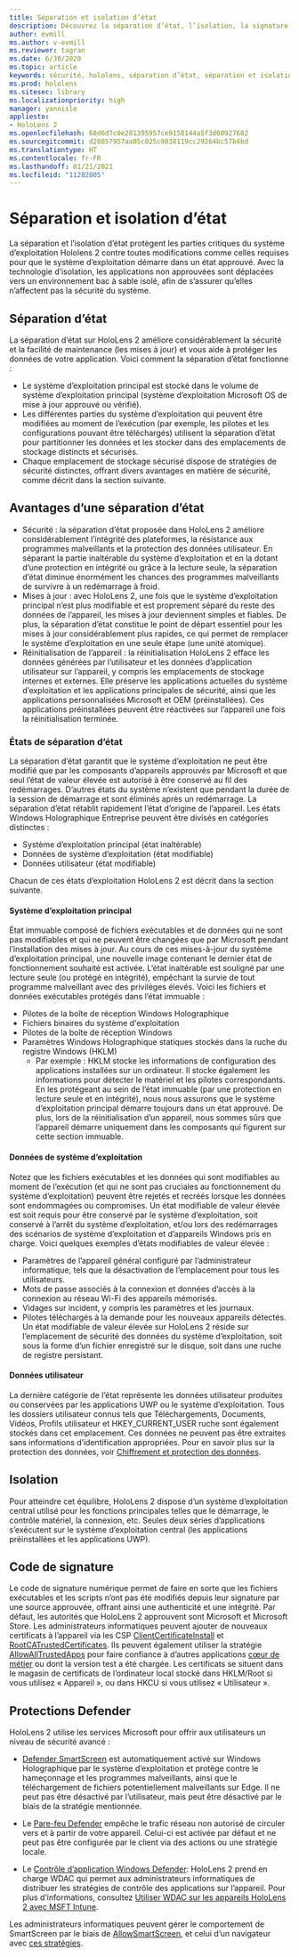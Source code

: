 ```yaml
---
title: Séparation et isolation d’état
description: Découvrez la séparation d’état, l’isolation, la signature de code et les applications de défense sur votre appareil HoloLens 2 mixed reality.
author: evmill
ms.author: v-evmill
ms.reviewer: tagran
ms.date: 6/30/2020
ms.topic: article
keywords: sécurité, hololens, séparation d’état, séparation et isolation d’état, hololens 2, hololens2 Security, présentation de la sécurité, architecture de sécurité, architecture, architecture hololens 2
ms.prod: hololens
ms.sitesec: library
ms.localizationpriority: high
manager: yannisle
appliesto:
- HoloLens 2
ms.openlocfilehash: 60d6d7c0e281395957ce9158144a5f3d60927682
ms.sourcegitcommit: d20057957aa05c025c9838119cc29264bc57b4bd
ms.translationtype: HT
ms.contentlocale: fr-FR
ms.lasthandoff: 01/21/2021
ms.locfileid: "11282805"
---
```

# Séparation et isolation d’état

La séparation et l’isolation d’état protègent les parties critiques du système d’exploitation Hololens 2 contre toutes modifications comme celles requises pour que le système d’exploitation démarre dans un état approuvé. Avec la technologie d’isolation, les applications non approuvées sont déplacées vers un environnement bac à sable isolé, afin de s’assurer qu’elles n’affectent pas la sécurité du système.

## Séparation d’état

La séparation d’état sur HoloLens 2 améliore considérablement la sécurité et la facilité de maintenance (les mises à jour) et vous aide à protéger les données de votre application.  Voici comment la séparation d’état fonctionne :
  * Le système d’exploitation principal est stocké dans le volume de système d’exploitation principal (système d’exploitation Microsoft OS de mise à jour approuvé ou vérifié).
  * Les différentes parties du système d’exploitation qui peuvent être modifiées au moment de l’exécution (par exemple, les pilotes et les configurations pouvant être téléchargés) utilisent la séparation d’état pour partitionner les données et les stocker dans des emplacements de stockage distincts et sécurisés.
  * Chaque emplacement de stockage sécurisé dispose de stratégies de sécurité distinctes, offrant divers avantages en matière de sécurité, comme décrit dans la section suivante.

## Avantages d’une séparation d’état

  * Sécurité : la séparation d’état proposée dans HoloLens 2 améliore considérablement l’intégrité des plateformes, la résistance aux programmes malveillants et la protection des données utilisateur. En séparant la partie inaltérable du système d’exploitation et en la dotant d’une protection en intégrité ou grâce à la lecture seule, la séparation d’état diminue énormément les chances des programmes malveillants de survivre à un redémarrage à froid. 
  * Mises à jour : avec HoloLens 2, une fois que le système d’exploitation principal n’est plus modifiable et est proprement séparé du reste des données de l’appareil, les mises à jour deviennent simples et fiables.  De plus, la séparation d’état constitue le point de départ essentiel pour les mises à jour considérablement plus rapides, ce qui permet de remplacer le système d’exploitation en une seule étape (une unité atomique).
  * Réinitialisation de l’appareil : la réinitialisation HoloLens 2 efface les données générées par l’utilisateur et les données d’application utilisateur sur l’appareil, y compris les emplacements de stockage internes et externes. Elle préserve les applications actuelles du système d’exploitation et les applications principales de sécurité, ainsi que les applications personnalisées Microsoft et OEM (préinstallées). Ces applications préinstallées peuvent être réactivées sur l’appareil une fois la réinitialisation terminée.

### États de séparation d’état

La séparation d’état garantit que le système d’exploitation ne peut être modifié que par les composants d’appareils approuvés par Microsoft et que seul l’état de valeur élevée est autorisé à être conservé au fil des redémarrages. D’autres états du système n’existent que pendant la durée de la session de démarrage et sont éliminés après un redémarrage. La séparation d’état rétablit rapidement l’état d’origine de l’appareil. Les états Windows Holographique Entreprise peuvent être divisés en catégories distinctes :
  * Système d’exploitation principal (état inaltérable)
  * Données de système d’exploitation (état modifiable) 
  * Données utilisateur (état modifiable)

Chacun de ces états d’exploitation HoloLens 2 est décrit dans la section suivante.

#### Système d’exploitation principal

État immuable composé de fichiers exécutables et de données qui ne sont pas modifiables et qui ne peuvent être changées que par Microsoft pendant l’installation des mises à jour. Au cours de ces mises-à-jour du système d’exploitation principal, une nouvelle image contenant le dernier état de fonctionnement souhaité est activée.
L’état inaltérable est souligné par une lecture seule (ou protégé en intégrité), empêchant la survie de tout programme malveillant avec des privilèges élevés. Voici les fichiers et données exécutables protégés dans l’état immuable :
  * Pilotes de la boîte de réception Windows Holographique
  * Fichiers binaires du système d'exploitation
  * Pilotes de la boîte de réception Windows
  * Paramètres Windows Holographique statiques stockés dans la ruche du registre Windows (HKLM)
    * Par exemple : HKLM stocke les informations de configuration des applications installées sur un ordinateur. Il stocke également les informations pour détecter le matériel et les pilotes correspondants.
En les protégeant au sein de l’état immuable (par une protection en lecture seule et en intégrité), nous nous assurons que le système d’exploitation principal démarre toujours dans un état approuvé. De plus, lors de la réinitialisation d’un appareil, nous sommes sûrs que l’appareil démarre uniquement dans les composants qui figurent sur cette section immuable. 

#### Données de système d’exploitation 

Notez que les fichiers exécutables et les données qui sont modifiables au moment de l’exécution (et qui ne sont pas cruciales au fonctionnement du système d’exploitation) peuvent être rejetés et recréés lorsque les données sont endommagées ou compromises. Un état modifiable de valeur élevée est soit requis pour être conservé par le système d’exploitation, soit conservé à l’arrêt du système d’exploitation, et/ou lors des redémarrages des scénarios de système d’exploitation et d’appareils Windows pris en charge. Voici quelques exemples d’états modifiables de valeur élevée :
  * Paramètres de l’appareil général configuré par l’administrateur informatique, tels que la désactivation de l’emplacement pour tous les utilisateurs.
  * Mots de passe associés à la connexion et données d’accès à la connexion au réseau Wi-Fi des appareils mémorisés.
  * Vidages sur incident, y compris les paramètres et les journaux.
  * Pilotes téléchargés à la demande pour les nouveaux appareils détectés.
Un état modifiable de valeur élevée sur HoloLens 2 réside sur l’emplacement de sécurité des données du système d’exploitation, soit sous la forme d’un fichier enregistré sur le disque, soit dans une ruche de registre persistant.

#### Données utilisateur

La dernière catégorie de l’état représente les données utilisateur produites ou conservées par les applications UWP ou le système d’exploitation. Tous les dossiers utilisateur connus tels que Téléchargements, Documents, Vidéos, Profils utilisateur et HKEY_CURRENT_USER ruche sont également stockés dans cet emplacement. Ces données ne peuvent pas être extraites sans informations d’identification appropriées. Pour en savoir plus sur la protection des données, voir [Chiffrement et protection des données](security-encryption-data-protection.md).

##  Isolation

Pour atteindre cet équilibre, HoloLens 2 dispose d’un système d’exploitation central utilisé pour les fonctions principales telles que le démarrage, le contrôle matériel, la connexion, etc. Seules deux séries d’applications s’exécutent sur le système d’exploitation central (les applications préinstallées et les applications UWP).

## Code de signature

Le code de signature numérique permet de faire en sorte que les fichiers exécutables et les scripts n’ont pas été modifiés depuis leur signature par une source approuvée, offrant ainsi une authenticité et une intégrité. Par défaut, les autorités que HoloLens 2 approuvent sont Microsoft et Microsoft Store. Les administrateurs informatiques peuvent ajouter de nouveaux certificats à l’appareil via les CSP [ClientCertificateInstall](https://docs.microsoft.com/windows/client-management/mdm/clientcertificateinstall-csp) et [RootCATrustedCertificates](https://docs.microsoft.com/windows/client-management/mdm/rootcacertificates-csp). Ils peuvent également utiliser la stratégie [AllowAllTrustedApps](https://docs.microsoft.com/windows/client-management/mdm/policy-csp-applicationmanagement#applicationmanagement-allowalltrustedapps) pour faire confiance à d’autres applications [cœur de métier](https://docs.microsoft.com/intune/apps/lob-apps-windows) ou dont la version test a été chargée. Les certificats se situent dans le magasin de certificats de l’ordinateur local stocké dans HKLM/Root si vous utilisez « Appareil », ou dans HKCU si vous utilisez « Utilisateur ».

## Protections Defender
HoloLens 2 utilise les services Microsoft pour offrir aux utilisateurs un niveau de sécurité avancé :

* [Defender SmartScreen](https://docs.microsoft.com/windows/security/threat-protection/microsoft-defender-smartscreen/microsoft-defender-smartscreen-overview) est automatiquement activé sur Windows Holographique par le système d’exploitation et protège contre le hameçonnage et les programmes malveillants, ainsi que le téléchargement de fichiers potentiellement malveillants sur Edge. Il ne peut pas être désactivé par l’utilisateur, mais peut être désactivé par le biais de la stratégie mentionnée.

* Le [Pare-feu Defender](https://docs.microsoft.com/windows/security/threat-protection/windows-firewall/windows-firewall-with-advanced-security) empêche le trafic réseau non autorisé de circuler vers et à partir de votre appareil. Celui-ci est activée par défaut et ne peut pas être configurée par le client via des actions ou une stratégie locale. 

* Le [Contrôle d’application Windows Defender](https://docs.microsoft.com/windows/security/threat-protection/windows-defender-application-control/wdac-and-applocker-overview): HoloLens 2 prend en charge WDAC qui permet aux administrateurs informatiques de distribuer les stratégies de contrôle des applications sur l’appareil. Pour plus d’informations, consultez [Utiliser WDAC sur les appareils HoloLens 2 avec MSFT Intune](https://docs.microsoft.com/mem/intune/configuration/custom-profile-hololens). 

Les administrateurs informatiques peuvent gérer le comportement de SmartScreen par le biais de [AllowSmartScreen](https://docs.microsoft.com/windows/client-management/mdm/policy-csp-browser#browser-allowsmartscreen), et celui d’un navigateur avec [ces stratégies](https://docs.microsoft.com/windows/client-management/mdm/policy-csps-supported-by-hololens2). 

